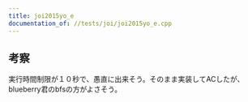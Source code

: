 ```yaml
---
title: joi2015yo_e
documentation_of: //tests/joi/joi2015yo_e.cpp
---
```

## 考察
実行時間制限が１０秒で、愚直に出来そう。そのまま実装してACしたが、blueberry君のbfsの方がよさそう。